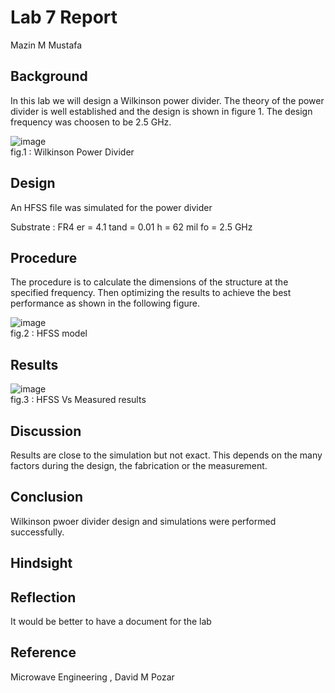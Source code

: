 
# Lab 7 Report
Mazin M Mustafa 

## Background

In this lab we will design a Wilkinson power divider. The theory of the power divider is well established and the design is shown in figure 1. The design frequency was choosen to be 2.5 GHz.

![image](https://github.com/CourseReps/ECEN452-Spring2016/blob/master/Students/Mazin-M-Mustafa/Lab7/Po.png) <br>
fig.1 : Wilkinson Power Divider


## Design

An HFSS file was simulated for the power divider

Substrate : FR4
er = 4.1
tand = 0.01
h = 62 mil
fo = 2.5 GHz

## Procedure

The procedure is to calculate the dimensions of the structure at the specified frequency. Then optimizing the results to achieve the best performance as shown in the following figure.

![image](https://github.com/CourseReps/ECEN452-Spring2016/blob/master/Students/Mazin-M-Mustafa/Lab7/W1.png) <br>
fig.2 : HFSS model

## Results

![image](https://github.com/CourseReps/ECEN452-Spring2016/blob/master/Students/Mazin-M-Mustafa/Lab7/PowerDivider.png) <br>
fig.3 : HFSS Vs Measured results

## Discussion

Results are close to the simulation but not exact. This depends on the many factors during the design, the fabrication or the measurement. 

## Conclusion

Wilkinson pwoer divider design and simulations were performed successfully. 

## Hindsight

## Reflection

It would be better to have a document for the lab

## Reference

Microwave Engineering , David M Pozar


